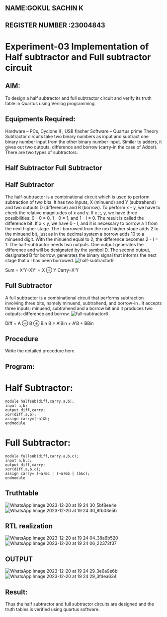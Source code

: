 ## NAME:GOKUL SACHIN K
## REGISTER NUMBER :23004843
# Experiment-03 Implementation of Half subtractor and Full subtractor circuit
## AIM:
To design a half subtractor and full subtractor circuit and verify its truth table in Quartus using Verilog programming.

## Equipments Required:
Hardware – PCs, Cyclone II , USB flasher
Software – Quartus prime
Theory
Subtractor circuits take two binary numbers as input and subtract one binary number input from the other binary number input. Similar to adders, it gives out two outputs, difference and borrow (carry-in the case of Adder). There are two types of subtractors.

## Half Subtractor Full Subtractor
## Half Subtractor
The half-subtractor is a combinational circuit which is used to perform subtraction of two bits. It has two inputs, X (minuend) and Y (subtrahend) and two outputs D (difference) and B (borrow). To perform x - y, we have to check the relative magnitudes of x and y. If x ;;, y, we have three possibilities: 0 - 0 = 0, 1 - 0 = 1, and 1 - I = 0. The result is called the difference bit. If x < y, we have 0 - I, and it is necessary to borrow a 1 from the next higher stage. The I borrowed from the next higher stage adds 2 to the minuend bit, just as in the decimal system a borrow adds 10 to a minuend digit. With the minuend equal to 2, the difference becomes 2 - I = 1. The half-subtractor needs two outputs. One output generates the difference and will be designated by the symbol D. The second output, designated B for borrow, generates the binary signal that informs the next stage that a I has been borrowed.
![half-subtractor9](https://user-images.githubusercontent.com/36288975/166112538-58c3bc7c-ee5d-4e6a-ac8d-8e8328efe27a.png)


Sum = X'Y+XY' = X ⊕ Y
Carry=X'Y

## Full Subtractor
A full subtractor is a combinational circuit that performs subtraction involving three bits, namely minuend, subtrahend, and borrow-in . It accepts three inputs: minuend, subtrahend and a borrow bit and it produces two outputs: difference and borrow. 
![full-subtractor6](https://user-images.githubusercontent.com/36288975/166112541-24c68359-3de8-4674-ae22-8272ffc385ed.png)


Diff = A ⊕ B ⊕ Bin B = A'Bin + A'B + BBin

## Procedure



Write the detailed procedure here 


## Program:
# Half Subtractor:
```
module halfsub(diff,carry,a,b);
input a,b;
output diff,carry;
xor(diff,a,b);
assign carry=(~a)&b;
endmodule
```
# Full Subtractor:
```
module fullsub(diff,carry,a,b,c);
input a,b,c;
output diff,carry;
xor(diff,a,b,c);
assign carry= (~a)&c | (~a)&b | (b&c);
endmodule
```
## Truthtable
![WhatsApp Image 2023-12-20 at 19 24 30_5bf8ee4e](https://github.com/vksachin2018/Experiment--03-Half-Subtractor-and-Full-subtractor/assets/149366019/62f0fe97-b965-4cf7-8197-cd462f0dcafb)
![WhatsApp Image 2023-12-20 at 19 24 30_8fb03e5b](https://github.com/vksachin2018/Experiment--03-Half-Subtractor-and-Full-subtractor/assets/149366019/9326b7dc-5867-40cf-9a9c-5031cf753371)



##  RTL realization
![WhatsApp Image 2023-12-20 at 19 24 04_38a6b520](https://github.com/vksachin2018/Experiment--03-Half-Subtractor-and-Full-subtractor/assets/149366019/fd8a3677-5fc5-4339-8dec-a3012a30186d)
![WhatsApp Image 2023-12-20 at 19 24 06_22372f37](https://github.com/vksachin2018/Experiment--03-Half-Subtractor-and-Full-subtractor/assets/149366019/129349a1-1d73-40d4-9117-0f6f6afb1b36)


## OUTPUT
![WhatsApp Image 2023-12-20 at 19 24 29_3e6a9e6b](https://github.com/vksachin2018/Experiment--03-Half-Subtractor-and-Full-subtractor/assets/149366019/c8851a09-60fb-4379-b072-7a8a7df61852)
![WhatsApp Image 2023-12-20 at 19 24 29_3f4ea634](https://github.com/vksachin2018/Experiment--03-Half-Subtractor-and-Full-subtractor/assets/149366019/e2ea897e-0331-46a2-9ada-9411a582bfda)

## Result:
Thus the half subtractor and full subtractor circuits are designed and the truth tables is verified using quartus software.
